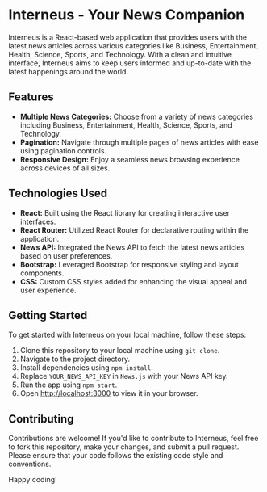 # Interneus - Your News Companion

Interneus is a React-based web application that provides users with the latest news articles across various categories like Business, Entertainment, Health, Science, Sports, and Technology. With a clean and intuitive interface, Interneus aims to keep users informed and up-to-date with the latest happenings around the world.

## Features

- **Multiple News Categories:** Choose from a variety of news categories including Business, Entertainment, Health, Science, Sports, and Technology.
- **Pagination:** Navigate through multiple pages of news articles with ease using pagination controls.
- **Responsive Design:** Enjoy a seamless news browsing experience across devices of all sizes.

## Technologies Used

- **React:** Built using the React library for creating interactive user interfaces.
- **React Router:** Utilized React Router for declarative routing within the application.
- **News API:** Integrated the News API to fetch the latest news articles based on user preferences.
- **Bootstrap:** Leveraged Bootstrap for responsive styling and layout components.
- **CSS:** Custom CSS styles added for enhancing the visual appeal and user experience.

## Getting Started

To get started with Interneus on your local machine, follow these steps:

1. Clone this repository to your local machine using `git clone`.
2. Navigate to the project directory.
3. Install dependencies using `npm install`.
4. Replace `YOUR_NEWS_API_KEY` in `News.js` with your News API key.
5. Run the app using `npm start`.
6. Open [http://localhost:3000](http://localhost:3000) to view it in your browser.

## Contributing

Contributions are welcome! If you'd like to contribute to Interneus, feel free to fork this repository, make your changes, and submit a pull request. Please ensure that your code follows the existing code style and conventions.

Happy coding!
